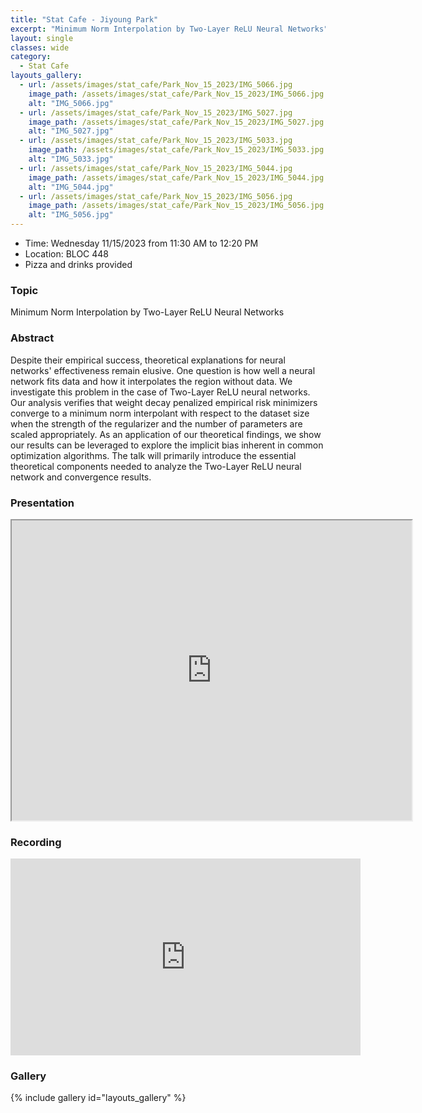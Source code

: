 ```yaml
---
title: "Stat Cafe - Jiyoung Park"
excerpt: "Minimum Norm Interpolation by Two-Layer ReLU Neural Networks"
layout: single
classes: wide
category:
  - Stat Cafe
layouts_gallery:
  - url: /assets/images/stat_cafe/Park_Nov_15_2023/IMG_5066.jpg
    image_path: /assets/images/stat_cafe/Park_Nov_15_2023/IMG_5066.jpg
    alt: "IMG_5066.jpg"
  - url: /assets/images/stat_cafe/Park_Nov_15_2023/IMG_5027.jpg
    image_path: /assets/images/stat_cafe/Park_Nov_15_2023/IMG_5027.jpg
    alt: "IMG_5027.jpg"
  - url: /assets/images/stat_cafe/Park_Nov_15_2023/IMG_5033.jpg
    image_path: /assets/images/stat_cafe/Park_Nov_15_2023/IMG_5033.jpg
    alt: "IMG_5033.jpg"
  - url: /assets/images/stat_cafe/Park_Nov_15_2023/IMG_5044.jpg
    image_path: /assets/images/stat_cafe/Park_Nov_15_2023/IMG_5044.jpg
    alt: "IMG_5044.jpg"
  - url: /assets/images/stat_cafe/Park_Nov_15_2023/IMG_5056.jpg
    image_path: /assets/images/stat_cafe/Park_Nov_15_2023/IMG_5056.jpg
    alt: "IMG_5056.jpg"
---
```


- Time: Wednesday 11/15/2023 from 11:30 AM to 12:20 PM
- Location: BLOC 448
- Pizza and drinks provided
<!-- - [Presentation]({{ "/assets/files/stat_cafe/Park_Nov_15_2023/StatCafe_Jiyoung_slides.pdf" | relative_url }}) -->
<!-- - [Recording](https://www.youtube.com/watch?v=2qdsazfSgE4) -->

### Topic
Minimum Norm Interpolation by Two-Layer ReLU Neural Networks

### Abstract
Despite their empirical success, theoretical explanations for neural networks' effectiveness remain elusive. One question is how well a neural network fits data and how it interpolates the region without data. We investigate this problem in the case of Two-Layer ReLU neural networks. Our analysis verifies that weight decay penalized empirical risk minimizers converge to a minimum norm interpolant with respect to the dataset size when the strength of the regularizer and the number of parameters are scaled appropriately. As an application of our theoretical findings, we show our results can be leveraged to explore the implicit bias inherent in common optimization algorithms. The talk will primarily introduce the essential theoretical components needed to analyze the Two-Layer ReLU neural network and convergence results.

### Presentation
<iframe src="https://drive.google.com/file/d/15g38-y_9HhPaN0VcbyWxXk2R0F3TVH-2/preview" width="640" height="480" allow="autoplay"></iframe>

### Recording
<iframe width="560" height="315" src="https://www.youtube.com/embed/2qdsazfSgE4?si=MJr-p7OqHfjUwjYU" title="YouTube video player" frameborder="0" allow="accelerometer; autoplay; clipboard-write; encrypted-media; gyroscope; picture-in-picture; web-share" allowfullscreen></iframe>

### Gallery

{% include gallery id="layouts_gallery" %}
